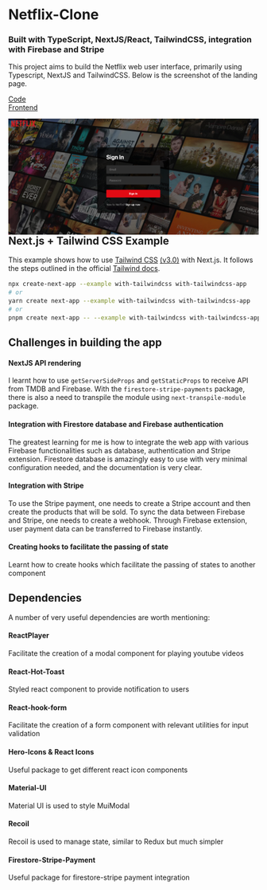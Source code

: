 
# Netflix-Clone 
### Built with TypeScript, NextJS/React, TailwindCSS, integration with Firebase and Stripe
This project aims to build the Netflix web user interface, primarily using Typescript, NextJS and TailwindCSS. Below is the screenshot of the landing page.

[Code](https://github.com/francisldn/netflix-clone)
</br>
[Frontend](https://netflix-clone-francisldn.vercel.app/login)

<img src="/public/netflix-screenshot.png"
     alt="netflix screenshot"
     style="float:left; margin-right:10px;" />

## Next.js + Tailwind CSS Example

This example shows how to use [Tailwind CSS](https://tailwindcss.com/) [(v3.0)](https://tailwindcss.com/blog/tailwindcss-v3) with Next.js. It follows the steps outlined in the official [Tailwind docs](https://tailwindcss.com/docs/guides/nextjs).

```bash
npx create-next-app --example with-tailwindcss with-tailwindcss-app
# or
yarn create next-app --example with-tailwindcss with-tailwindcss-app
# or
pnpm create next-app -- --example with-tailwindcss with-tailwindcss-app
```
## Challenges in building the app
#### NextJS API rendering 
I learnt how to use ``getServerSideProps`` and ``getStaticProps`` to receive API from TMDB and Firebase. With the ``firestore-stripe-payments`` package, there is also a need to transpile the module using ``next-transpile-module`` package.
#### Integration with Firestore database and Firebase authentication
The greatest learning for me is how to integrate the web app with various Firebase functionalities such as database, authentication and Stripe extension. Firestore database is amazingly easy to use with very minimal configuration needed, and the documentation is very clear. 
#### Integration with Stripe
To use the Stripe payment, one needs to create a Stripe account and then create the products that will be sold. To sync the data between Firebase and Stripe, one needs to create a webhook. Through Firebase extension, user payment data can be transferred to Firebase instantly. 
#### Creating hooks to facilitate the passing of state
Learnt how to create hooks which facilitate the passing of states to another component

## Dependencies
A number of very useful dependencies are worth mentioning:
#### ReactPlayer
Facilitate the creation of a modal component for playing youtube videos
#### React-Hot-Toast
Styled react component to provide notification to users
#### React-hook-form
Facilitate the creation of a form component with relevant utilities for input validation
#### Hero-Icons & React Icons
Useful package to get different react icon components
#### Material-UI
Material UI is used to style MuiModal
#### Recoil
Recoil is used to manage state, similar to Redux but much simpler
#### Firestore-Stripe-Payment
Useful package for firestore-stripe payment integration